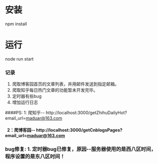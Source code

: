 # 安装
npm install
# 运行
node run start

### 记录
1. 爬取博客园首页的文章列表，并用邮件发送到指定邮箱。
2. 爬取知乎每日热门文章的功能暂未开发完毕。
3. 定时器有些bug
4. 增加运行日志



####PS: 1: 爬知乎-- http://localhost:3000/getZhihuDailyHot?email_url=maduar@163.com
####      2：爬博客园-- http://localhost:3000/getCnblogsPages?email_url=maduar@163.com

### bug修复: 1. 定时器bug已修复，原因--服务器使用的是西八区时间，程序设置的是东八区时间！
